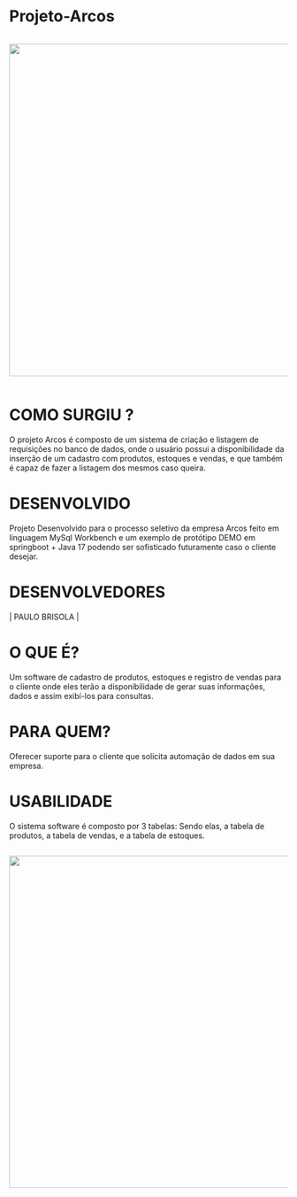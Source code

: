 # Projeto-Arcos
  
  
<div class="separator" style="clear: both;"><a href="https://blogger.googleusercontent.com/img/b/R29vZ2xl/AVvXsEjHyRhLO_KANAHF3Uv5zHRLr6FLFSPaH0axpucgzHnEKeoQNRgg6BDn0Ef_gL6QEVjwKmq2kkl4kqGqX2BIeaVFBWwXcTaAJw6PQyHSbPaTEC27Pzl9oLmUG_ybN6pIyNg-yCSMVVgacP7Sz4GiefniYo6lR3DQ5NqUe_gfg43Ii9fpPdgw-8SWA4St0w/s396/Arcos%20Logo.JPG" style="display: block; padding: 1em 0; text-align: center; "><img alt="" border="0" width="600" data-original-height="137" data-original-width="396" src="https://blogger.googleusercontent.com/img/b/R29vZ2xl/AVvXsEjHyRhLO_KANAHF3Uv5zHRLr6FLFSPaH0axpucgzHnEKeoQNRgg6BDn0Ef_gL6QEVjwKmq2kkl4kqGqX2BIeaVFBWwXcTaAJw6PQyHSbPaTEC27Pzl9oLmUG_ybN6pIyNg-yCSMVVgacP7Sz4GiefniYo6lR3DQ5NqUe_gfg43Ii9fpPdgw-8SWA4St0w/s600/Arcos%20Logo.JPG"/></a></div>

  
  
  # COMO SURGIU ?
   O projeto Arcos é composto de um sistema de criação e listagem de requisições no banco de dados, onde o usuário possui a disponibilidade da inserção de um cadastro com produtos, estoques e vendas, e que também é capaz de fazer a listagem dos mesmos caso queira.
    
  # DESENVOLVIDO
Projeto Desenvolvido para o processo seletivo da empresa Arcos feito em linguagem MySql Workbench e um exemplo de protótipo DEMO em springboot + Java 17 podendo ser sofisticado futuramente caso o cliente desejar.
  
  # DESENVOLVEDORES
| PAULO BRISOLA | 
  
  # O QUE É?
Um software de cadastro  de produtos, estoques e registro de vendas para o cliente onde eles terão a disponibilidade de gerar suas informações, dados e assim exibí-los para consultas.
  
  # PARA QUEM?
Oferecer suporte para o cliente que solicita automação de dados em sua empresa.
  
  # USABILIDADE
O sistema software é composto por 3 tabelas: Sendo elas, a tabela de produtos, a tabela de vendas, e a tabela de estoques. 

<div class="separator" style="clear: both;"><a href="https://blogger.googleusercontent.com/img/b/R29vZ2xl/AVvXsEg8jhfP2121A6CKyazNYYRVybnwTGeg2t7_FLQzrAjnnDic5xEJHC8B03_vsKNXys3XbJGvpCGPNAlMni3Pu5ZjTvw1REyr1MyiZXJTrhNk_JTJvuXuckGwOS0uwZZkMRAqFCsblzEsSZuZJOT59jm02b_QCYGuMXleWKXE3fG_KGyZGQB8nW7Pfcp9Gg/s656/DER_Banco_De_Dados.png" style="display: block; padding: 1em 0; text-align: center; "><img alt="" border="0" width="600" data-original-height="382" data-original-width="656" src="https://blogger.googleusercontent.com/img/b/R29vZ2xl/AVvXsEg8jhfP2121A6CKyazNYYRVybnwTGeg2t7_FLQzrAjnnDic5xEJHC8B03_vsKNXys3XbJGvpCGPNAlMni3Pu5ZjTvw1REyr1MyiZXJTrhNk_JTJvuXuckGwOS0uwZZkMRAqFCsblzEsSZuZJOT59jm02b_QCYGuMXleWKXE3fG_KGyZGQB8nW7Pfcp9Gg/s600/DER_Banco_De_Dados.png"/></a></div>

